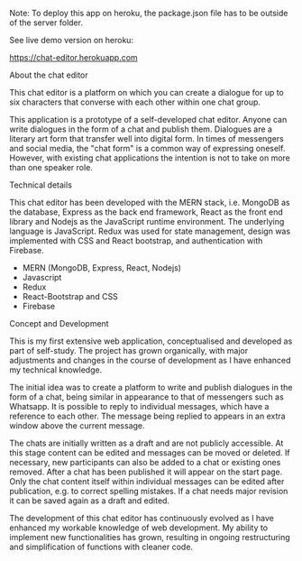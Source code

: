 Note: To deploy this app on heroku, the package.json file has to be outside of the server folder.

See live demo version on heroku:

https://chat-editor.herokuapp.com

About the chat editor

This chat editor is a platform on which you can create a dialogue for up to six characters that converse with each other within one chat group.

This application is a prototype of a self-developed chat editor. Anyone can write dialogues in the form of a chat and publish them. Dialogues are a literary art form that transfer well into digital form. In times of messengers and social media, the "chat form" is a common way of expressing oneself. However, with existing chat applications the intention is not to take on more than one speaker role.

Technical details

This chat editor has been developed with the MERN stack, i.e. MongoDB as the database, Express as the back end framework, React as the front end library and Nodejs as the JavaScript runtime environment. The underlying language is JavaScript. Redux was used for state management, design was implemented with CSS and React bootstrap, and authentication with Firebase.

- MERN (MongoDB, Express, React, Nodejs)
- Javascript
- Redux
- React-Bootstrap and CSS
- Firebase

Concept and Development

This is my first extensive web application, conceptualised and developed as part of self-study. The project has grown organically, with major adjustments and changes in the course of development as I have enhanced my technical knowledge.

The initial idea was to create a platform to write and publish dialogues in the form of a chat, being similar in appearance to that of messengers such as Whatsapp. It is possible to reply to individual messages, which have a reference to each other. The message being replied to appears in an extra window above the current message.

The chats are initially written as a draft and are not publicly accessible. At this stage content can be edited and messages can be moved or deleted. If necessary, new participants can also be added to a chat or existing ones removed. After a chat has been published it will appear on the start page. Only the chat content itself within individual messages can be edited after publication, e.g. to correct spelling mistakes. If a chat needs major revision it can be saved again as a draft and edited.

The development of this chat editor has continuously evolved as I have enhanced my workable knowledge of web development. My ability to implement new functionalities has grown, resulting in ongoing restructuring and simplification of functions with cleaner code.
